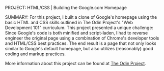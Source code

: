 PROJECT: HTML/CSS | Building the Google.com Homepage

SUMMARY: For this project, I built a clone of Google's homepage using the basic HTML and CSS skills outlined in The Odin Project's "Web Development 101" curriculum. This project presented a unique challenge: Since Google's code is both minified and script-laden, I had to reverse engineer the original page using a combination of Chrome's developer tools and HTML/CSS best practices. The end result is a page that not only looks similar to Google's default homepage, but also utilizes (reasonably) good coding and markup practices.

More information about this project can be found at [The Odin Project](http://www.theodinproject.com/web-development-101/html-css).
